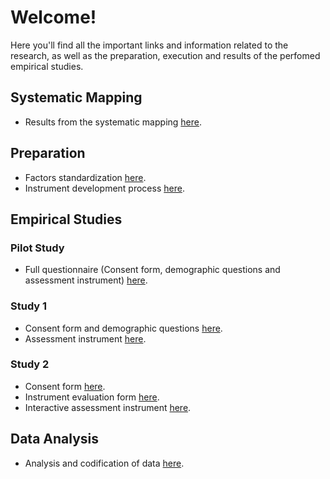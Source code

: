 # Welcome!
Here you'll find all the important links and information related to the research, as well as the preparation, execution and results of the perfomed empirical studies.

## Systematic Mapping
* Results from the systematic mapping [here](https://docs.google.com/spreadsheets/d/1xoGb_nOt2RiQHVxuHvJ1VN58s8Yph7QF/edit?usp=sharing&ouid=102932349864619166393&rtpof=true&sd=true).

## Preparation
* Factors standardization [here](https://docs.google.com/spreadsheets/d/1gmJ3TSkE1WEU9vJGB4xTFA_Obvdub8Q0TB9XF4pt-aQ/edit?usp=sharing).
* Instrument development process [here](https://docs.google.com/spreadsheets/d/1FGqrwelki3qATXqPuYsYOIZ3cV7yksdFZFlE1a1R0K4/edit?usp=sharing).

## Empirical Studies

### Pilot Study
* Full questionnaire (Consent form, demographic questions and assessment instrument) [here](https://forms.gle/BBekbuCWi5ruMk4D9).

### Study 1
* Consent form and demographic questions [here](https://forms.gle/J4EjcwY9WsZzk2B66).
* Assessment instrument [here](https://forms.gle/Ms6iuHyP8DncuKAu6).

### Study 2
* Consent form [here](https://forms.gle/6JMWfAUuj5FgRPbc9).
* Instrument evaluation form [here](https://forms.gle/CmQ8tqYqtK1d9LCH6).
* Interactive assessment instrument [here](https://docs.google.com/spreadsheets/d/1HF881tbsmhnWukxa-pG6iz4bgVhD2fQ-3O5ysUyBo3M/edit?usp=sharing).
 
## Data Analysis
* Analysis and codification of data [here](https://docs.google.com/spreadsheets/d/1PrCkI6C2lzi6rhBmzIbo2-3qFDXYxqop/edit?usp=sharing&ouid=102932349864619166393&rtpof=true&sd=true).
